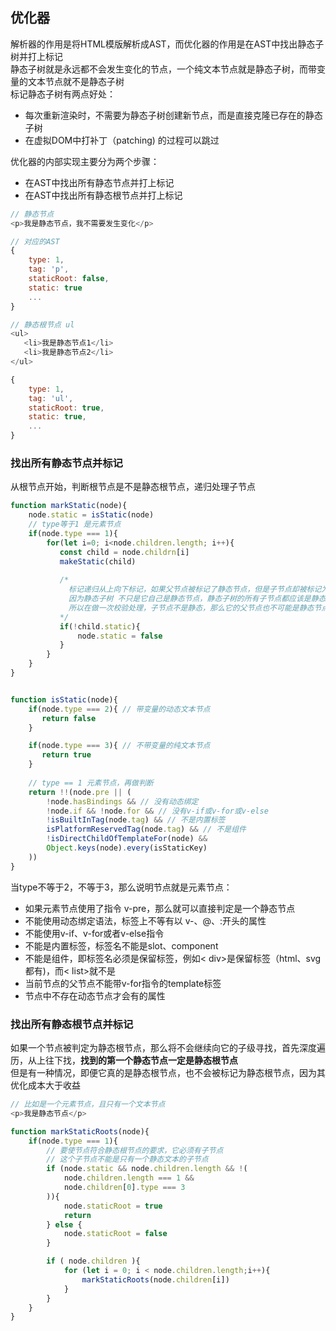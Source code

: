 ## 优化器
解析器的作用是将HTML模版解析成AST，而优化器的作用是在AST中找出静态子树并打上标记  
静态子树就是永远都不会发生变化的节点，一个纯文本节点就是静态子树，而带变量的文本节点就不是静态子树  
标记静态子树有两点好处：  
* 每次重新渲染时，不需要为静态子树创建新节点，而是直接克隆已存在的静态子树
* 在虚拟DOM中打补丁（patching) 的过程可以跳过  

优化器的内部实现主要分为两个步骤： 
* 在AST中找出所有静态节点并打上标记
* 在AST中找出所有静态根节点并打上标记  

````js
// 静态节点
<p>我是静态节点，我不需要发生变化</p>

// 对应的AST
{
    type: 1,
    tag: 'p',
    staticRoot: false,
    static: true
    ...
}

// 静态根节点 ul
<ul>
   <li>我是静态节点1</li> 
   <li>我是静态节点2</li>
</ul>

{
    type: 1,
    tag: 'ul',
    staticRoot: true,
    static: true,
    ...
}
````
### 找出所有静态节点并标记
从根节点开始，判断根节点是不是静态根节点，递归处理子节点
````js
function markStatic(node){
    node.static = isStatic(node)
    // type等于1 是元素节点
    if(node.type === 1){
        for(let i=0; i<node.children.length; i++){
           const child = node.childrn[i]
           makeStatic(child)
           
           /*
             标记递归从上向下标记，如果父节点被标记了静态节点，但是子节点却被标记为动态节点，这是矛盾的，
             因为静态子树 不只是它自己是静态节点，静态子树的所有子节点都应该是静态节点
             所以在做一次校验处理，子节点不是静态，那么它的父节点也不可能是静态节点   
           */
           if(!child.static){
               node.static = false
           }
        }
    }
}


function isStatic(node){
    if(node.type === 2){ // 带变量的动态文本节点
       return false
    }

    if(node.type === 3){ // 不带变量的纯文本节点
       return true
    }
    
    // type == 1 元素节点，再做判断
    return !!(node.pre || (
        !node.hasBindings && // 没有动态绑定
        !node.if && !node.for && // 没有v-if或v-for或v-else
        !isBuiltInTag(node.tag) && // 不是内置标签
        isPlatformReservedTag(node.tag) && // 不是组件
        !isDirectChildOfTemplateFor(node) && 
        Object.keys(node).every(isStaticKey)
    ))
}
````
当type不等于2，不等于3，那么说明节点就是元素节点：
* 如果元素节点使用了指令 v-pre，那么就可以直接判定是一个静态节点
* 不能使用动态绑定语法，标签上不等有以 v-、@、:开头的属性
* 不能使用v-if、v-for或者v-else指令
* 不能是内置标签，标签名不能是slot、component
* 不能是组件，即标签名必须是保留标签，例如< div>是保留标签（html、svg都有)，而< list>就不是
* 当前节点的父节点不能带v-for指令的template标签
* 节点中不存在动态节点才会有的属性

### 找出所有静态根节点并标记
如果一个节点被判定为静态根节点，那么将不会继续向它的子级寻找，首先深度遍历，从上往下找，**找到的第一个静态节点一定是静态根节点**  
但是有一种情况，即便它真的是静态根节点，也不会被标记为静态根节点，因为其优化成本大于收益
````js
// 比如是一个元素节点，且只有一个文本节点
<p>我是静态节点</p>
````
````js
function markStaticRoots(node){
    if(node.type === 1){
        // 要使节点符合静态根节点的要求，它必须有子节点
        // 这个子节点不能是只有一个静态文本的子节点
        if (node.static && node.children.length && !(
            node.children.length === 1 &&
            node.children[0].type === 3
        )){
            node.staticRoot = true
            return
        } else {
            node.staticRoot = false
        }

        if ( node.children ){
            for (let i = 0; i < node.children.length;i++){
                markStaticRoots(node.children[i])
            }
        }
    }
}
````

